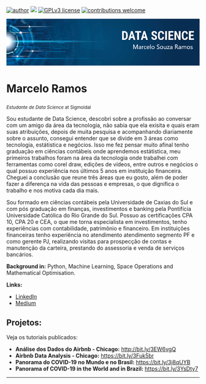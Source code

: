 [![author](https://img.shields.io/badge/author-marceloramos-red.svg)](https://www.linkedin.com/in/marcelo-ramos-cea-58901076/) [![](https://img.shields.io/badge/python-3.7+-blue.svg)](https://www.python.org/downloads/release/python-365/) [![GPLv3 license](https://img.shields.io/badge/License-GPLv3-blue.svg)](http://perso.crans.org/besson/LICENSE.html) [![contributions welcome](https://img.shields.io/badge/contributions-welcome-brightgreen.svg?style=flat)](https://github.com/Maarceeloo/sigmoidal_data_science)

<p align="center">
  <img src="banner.png" >
</p>

# Marcelo Ramos
<sub>*Estudante de Data Science* at Sigmoidal</sub>


Sou estudante de Data Science, descobri sobre a profissão ao conversar com um amigo da área da tecnologia, não sabia que ela exisita e quais eram suas atribuições, depois de muita pesquisa e acompanhando diariamente sobre o assunto, consegui entender que se divide em 3 áreas como tecnologia, estátistica e negócios. Isso me fez pensar muito afinal tenho graduação em ciências contábeis onde aprendemos estátistica, meu primeiros trabalhos foram na área da tecnologia onde trabalhei com ferramentas como corel draw, edições de vídeos, entre outros e negócios o qual possuo experiência nos últimos 5 anos em instituição financeira. Cheguei a conclusão que reune três áreas que eu gosto, além de poder fazer a diferença na vida das pessoas e empresas, o que dignifica o trabalho e nos motiva cada dia mais.

Sou formado em ciências contábeis pela Universidade de Caxias do Sul e com pós graduação em finanças, investimentos e banking pela Pontifícia Universidade Católica do Rio Grande do Sul. Possuo as certificações CPA 10, CPA 20 e CEA, o que me torna especialista em investimentos, tenho experiências com contabilidade, patrimônio e financeiro. Em instituições financeiras tenho experiência no atendimento atendimento segmento PF e como gerente PJ, realizando visitas para prospecção de contas e manutenção da carteira, prestando do assessoria e venda de serviços bancários.
 



**Background in:** Python, Machine Learning, Space Operations and Mathematical Optimisation.

**Links:**
* [LinkedIn](www.linkedin.com/in/marceloraamoos)
* [Medium](https://medium.com/@maarceeloo)


## Projetos:
Veja os tutoriais publicados:

* **Análise dos Dados do Airbnb - Chicago:** http://bit.ly/3EW6vgQ
* **Airbnb Data Analysis - Chicago:** https://bit.ly/3Fuk5br
* **Panorama do COVID-19 no Mundo e no Brasil:** https://bit.ly/3j8qUYB
* **Panorama of COVID-19 in the World and in Brazil:** https://bit.ly/3YsDty7
---
